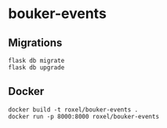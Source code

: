 # bouker-events


## Migrations

    flask db migrate
    flask db upgrade


## Docker

    docker build -t roxel/bouker-events .
    docker run -p 8000:8000 roxel/bouker-events